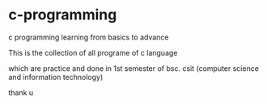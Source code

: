 # c-programming

c programming learning from basics to advance 

This is the collection of all programe of c language 

which are practice and done  in 1st semester of bsc. csit (computer science and information technology)

thank u
